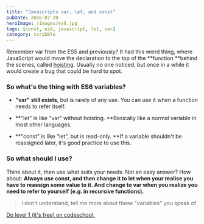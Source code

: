 ```yaml
---
title: "Javascripts var, let, and const"
pubDate: 2016-07-20
heroImage: /images/es6.jpg
tags: [const, es6, javascript, let, var]
category: scribble
---
```


Remember var from the ES5 and previously? It had this weird thing, where JavaScript would move the declaration to the top of the **function **behind the scenes, called [hoisting](https://www.google.no/#q=javascript%20hoisting). Usually no one noticed, but once in a while it would create a bug that could be hard to spot.

### **So what's the thing with ES6 variables?**

- **"var" still exists**, but is rarely of any use. You can use it when a function needs to refer itself.

- **"let" is like "var" without hoisting. **Basically like a normal variable in most other languages.

- **"const" is like "let", but is read-only.  **If a variable shouldn't be reassigned later, it's good practice to use this.

### So what should I use?

Think about it, then use what suits your needs. Not an easy answer? How about: **Always use const, and then change it to let when your realise you have to reassign some value to it. And  change to var when you realize you need to refer to yourself (e.g. in recursive functions).**

> I don't understand, tell me more about these "variables" you speak of

[Do level 1 (it's free) on codeschool.](https://www.codeschool.com/courses/es2015-the-shape-of-javascript-to-come)

